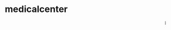 # medicalcenter
<!DOCTYPE html>
<html lang="en">
<head>
    <meta charset="UTF-8">
    <meta name="viewport" content="width=, initial-scale=1.0">
    <title>Document</title>
</head>
<body>
   <marquee behavior="" direction="">PSALM'S PROJECT</marquee> 
</body>
</html>
